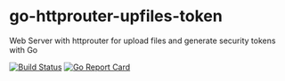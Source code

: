 # go-httprouter-upfiles-token
Web Server with httprouter for upload files and generate security tokens with Go


[![Build Status](https://drone.io/github.com/yanpozka/go-httprouter-upfiles-token/status.png)](https://drone.io/github.com/yanpozka/go-httprouter-upfiles-token/latest)
[![Go Report Card](https://goreportcard.com/badge/github.com/yanpozka/go-httprouter-upfiles-token)](https://goreportcard.com/report/github.com/yanpozka/go-httprouter-upfiles-token)
